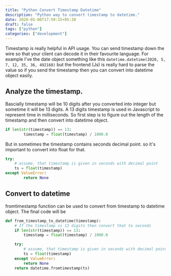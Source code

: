 ```yaml
---
title: "Python Convert Timestamp Datetime"
description: "Python way to convert timestamp to datetime."
date: 2020-05-06T17:59:15+05:30
draft: false
tags: ["python"]
categories: ["development"]
---
```


Timestamp is really helpful in API usage. You can send timestamp down the wire so that your client can decode it in their favourite language. For example I've the date object something like this `datetime.datetime(2020, 5, 7, 12, 35, 36, 492168)` but the frontend (Js) is really hard to parse the value so if you send the timestamp then you can convert into datetime object easily.

## Analyze the timestamp.

Bascially timestamp will be 10 digits after you converted into integer but sometime it will be 13 digits. A 13 digits timestamp is used in Javascript to represent time in milliseconds. So first step is to figure out the length of the timestamp and then convert into datetime object.

```python
if len(str(timestamp)) == 13:
        timestamp = float(timestamp) / 1000.0
```

But in sometimes the timestamp contains seconds decimal point. so it's important to convert into float for that.

```python
try:	
   	# assume, that timestamp is given in seconds with decimal point
   	ts = float(timestamp)
except ValueError:
		return None
```

## Convert to datetime

fromtimestamp function can be used to convert from timestamp to datetime object. The final code will be

```python
def from_timestamp_to_datetime(timestamp):
    # If the timestamp is 13 digits then convert that to seconds
    if len(str(timestamp)) == 13:
        timestamp = float(timestamp) / 1000.0

    try:
        # assume, that timestamp is given in seconds with decimal point
        ts = float(timestamp)
    except ValueError:
        return None
    return datetime.fromtimestamp(ts)
```

